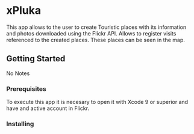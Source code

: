 # xPluka
This app allows to the user to create Touristic places with its information and photos downloaded using the Flickr API. 
Allows to register visits referenced to the created places.
These places can be seen in the map.
## Getting Started
No Notes
### Prerequisites
To execute this app it is necesary to open it with Xcode 9 or superior and have and active account in Flickr.
### Installing
